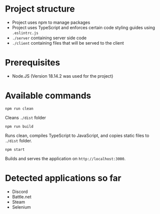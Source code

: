 # Project structure

- Project uses npm to manage packages
- Project uses TypeScript and enforces certain code styling guides using `.eslintrc.js`
- `./server` containing server side code
- `./client` containing files that will be served to the client

# Prerequisites

- Node.JS (Version 18.14.2 was used for the project)

# Available commands

```
npm run clean
```

Cleans `./dist` folder

```
npm run build
```

Runs clean, compiles TypeScript to JavaScript, and copies static files to `./dist` folder.

```
npm start
```

Builds and serves the application on `http://localhost:3000`.

# Detected applications so far

- Discord
- Battle.net
- Steam
- Selenium
